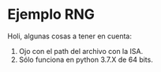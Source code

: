 # Ejemplo RNG

Holi, algunas cosas a tener en cuenta:

1. Ojo con el path del archivo con la ISA.
2. Sólo funciona en python 3.7.X de 64 bits.
